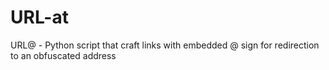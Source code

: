 # URL-at
URL@ - Python script that craft links with embedded @ sign for redirection to an obfuscated address
